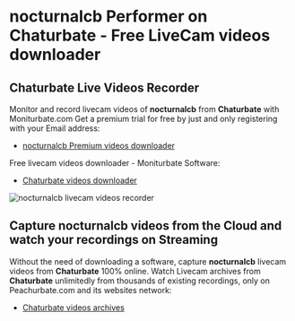 # nocturnalcb Performer on Chaturbate - Free LiveCam videos downloader

## Chaturbate Live Videos Recorder

Monitor and record livecam videos of **nocturnalcb** from **Chaturbate** with Moniturbate.com
Get a premium trial for free by just and only registering with your Email address:
* [nocturnalcb Premium videos downloader](https://moniturbate.com/request-demo-licence-key.html)

Free livecam videos downloader - Moniturbate Software:
* [Chaturbate videos downloader](https://moniturbate.com/moniturbate-download-software.html)

![nocturnalcb livecam videos recorder](https://peachurnet.com/templates/moniturbate-software.png)


## Capture nocturnalcb videos from the Cloud and watch your recordings on Streaming

Without the need of downloading a software, capture **nocturnalcb** livecam videos from **Chaturbate** 100% online.
Watch Livecam archives from **Chaturbate** unlimitedly from thousands of existing recordings, only on Peachurbate.com and its websites network:
* [Chaturbate videos archives](https://peachurnet.com/)